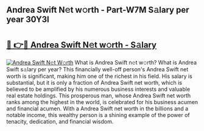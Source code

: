 ## Andrea Swift N𝚎t w𝚘rth - Part-W7M S𝚊lary per year 30Y3l

# <h2><a href="http://gc4n2ll.nevu.top/?p=Andrea+Swift">🔗 👉🔴 Andrea Swift N𝚎t w𝚘rth - S𝚊lary</a></h2>

[![Andrea Swift N𝚎t W𝚘rth](https://i.imgur.com/Oavwk0R.jpeg)](http://gc4n2ll.nevu.top/?p=Andrea+Swift)
What is Andrea Swift n𝚎t w𝚘rth? What is Andrea Swift s𝚊lary per year?
This financially well-off person's Andrea Swift net worth is significant, making him one of the richest in his field. His salary is substantial, but it is only a fraction of Andrea Swift net worth, which is believed to be amplified by his numerous business interests and valuable real estate holdings. This prosperous man, whose Andrea Swift net worth ranks among the highest in the world, is celebrated for his business acumen and financial acumen. With a Andrea Swift net worth in the billions and a notable income, this wealthy person is a shining example of the power of tenacity, dedication, and financial wisdom.
